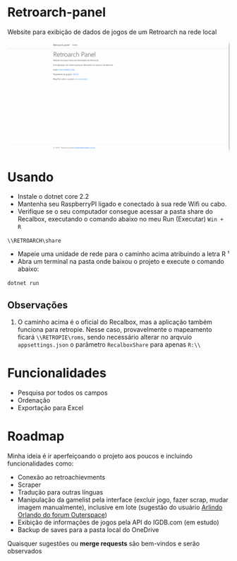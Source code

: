 # Retroarch-panel
Website para exibição de dados de jogos de um Retroarch na rede local

![gif](https://github.com/PRElias/images-gifs-readme/raw/master/retroarch-panel.gif?raw=true)

# Usando

- Instale o dotnet core 2.2
- Mantenha seu RaspberryPI ligado e conectado à sua rede Wifi ou cabo.
- Verifique se o seu computador consegue acessar a pasta share do Recalbox, executando o comando abaixo no meu Run (Executar) ```Win + R```

```\\RETROARCH\share```

- Mapeie uma unidade de rede para o caminho acima atribuindo a letra R ¹
- Abra um terminal na pasta onde baixou o projeto e execute o comando abaixo:

```dotnet run```

## Observações

1. O caminho acima é o oficial do Recalbox, mas a aplicação também funciona para retropie. Nesse caso, provavelmente o mapeamento ficará ```\\RETROPIE\roms```, sendo necessário alterar no arqvuio ```appsettings.json``` o parâmetro ```RecalboxShare``` para apenas ```R:\\```

# Funcionalidades

- Pesquisa por todos os campos
- Ordenação
- Exportação para Excel

# Roadmap

Minha ideia é ir aperfeiçoando o projeto aos poucos e incluindo funcionalidades como:
- Conexão ao retroachievments
- Scraper
- Tradução para outras línguas
- Manipulação da gamelist pela interface (excluir jogo, fazer scrap, mudar imagem manualmente), inclusive em lote (sugestão do usuário [Arlindo Orlando do forum Outerspace](https://forum.outerspace.com.br/index.php?threads/download-retroarch-v1-7-6-x64-pr%C3%A9-configurado-vers%C3%A3o-pc.543884/post-16867533))  
- Exibição de informações de jogos pela API do IGDB.com (em estudo)
- Backup de saves para a pasta local do OneDrive

Quaisquer sugestões ou **merge requests** são bem-vindos e serão observados
